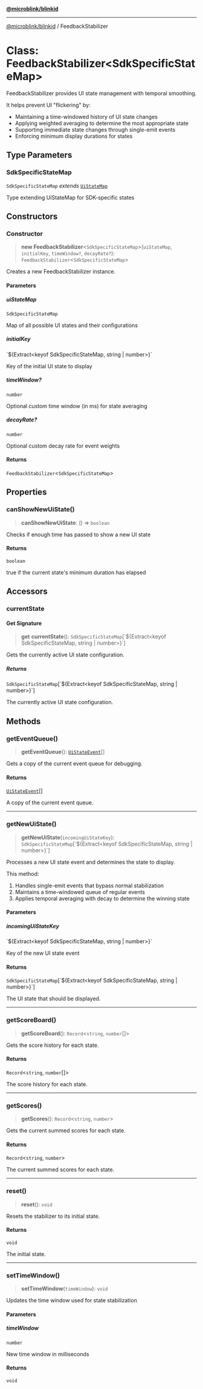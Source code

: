 [**@microblink/blinkid**](../README.md)

***

[@microblink/blinkid](../README.md) / FeedbackStabilizer

# Class: FeedbackStabilizer\<SdkSpecificStateMap\>

FeedbackStabilizer provides UI state management with temporal smoothing.

It helps prevent UI "flickering" by:
- Maintaining a time-windowed history of UI state changes
- Applying weighted averaging to determine the most appropriate state
- Supporting immediate state changes through single-emit events
- Enforcing minimum display durations for states

## Type Parameters

### SdkSpecificStateMap

`SdkSpecificStateMap` *extends* [`UiStateMap`](../type-aliases/UiStateMap.md)

Type extending UiStateMap for SDK-specific states

## Constructors

### Constructor

> **new FeedbackStabilizer**\<`SdkSpecificStateMap`\>(`uiStateMap`, `initialKey`, `timeWindow?`, `decayRate?`): `FeedbackStabilizer`\<`SdkSpecificStateMap`\>

Creates a new FeedbackStabilizer instance.

#### Parameters

##### uiStateMap

`SdkSpecificStateMap`

Map of all possible UI states and their configurations

##### initialKey

\`$\{Extract\<keyof SdkSpecificStateMap, string \| number\>\}\`

Key of the initial UI state to display

##### timeWindow?

`number`

Optional custom time window (in ms) for state averaging

##### decayRate?

`number`

Optional custom decay rate for event weights

#### Returns

`FeedbackStabilizer`\<`SdkSpecificStateMap`\>

## Properties

### canShowNewUiState()

> **canShowNewUiState**: () => `boolean`

Checks if enough time has passed to show a new UI state

#### Returns

`boolean`

true if the current state's minimum duration has elapsed

## Accessors

### currentState

#### Get Signature

> **get** **currentState**(): `SdkSpecificStateMap`\[\`$\{Extract\<keyof SdkSpecificStateMap, string \| number\>\}\`\]

Gets the currently active UI state configuration.

##### Returns

`SdkSpecificStateMap`\[\`$\{Extract\<keyof SdkSpecificStateMap, string \| number\>\}\`\]

The currently active UI state configuration.

## Methods

### getEventQueue()

> **getEventQueue**(): [`UiStateEvent`](../type-aliases/UiStateEvent.md)[]

Gets a copy of the current event queue for debugging.

#### Returns

[`UiStateEvent`](../type-aliases/UiStateEvent.md)[]

A copy of the current event queue.

***

### getNewUiState()

> **getNewUiState**(`incomingUiStateKey`): `SdkSpecificStateMap`\[\`$\{Extract\<keyof SdkSpecificStateMap, string \| number\>\}\`\]

Processes a new UI state event and determines the state to display.

This method:
1. Handles single-emit events that bypass normal stabilization
2. Maintains a time-windowed queue of regular events
3. Applies temporal averaging with decay to determine the winning state

#### Parameters

##### incomingUiStateKey

\`$\{Extract\<keyof SdkSpecificStateMap, string \| number\>\}\`

Key of the new UI state event

#### Returns

`SdkSpecificStateMap`\[\`$\{Extract\<keyof SdkSpecificStateMap, string \| number\>\}\`\]

The UI state that should be displayed.

***

### getScoreBoard()

> **getScoreBoard**(): `Record`\<`string`, `number`[]\>

Gets the score history for each state.

#### Returns

`Record`\<`string`, `number`[]\>

The score history for each state.

***

### getScores()

> **getScores**(): `Record`\<`string`, `number`\>

Gets the current summed scores for each state.

#### Returns

`Record`\<`string`, `number`\>

The current summed scores for each state.

***

### reset()

> **reset**(): `void`

Resets the stabilizer to its initial state.

#### Returns

`void`

The initial state.

***

### setTimeWindow()

> **setTimeWindow**(`timeWindow`): `void`

Updates the time window used for state stabilization

#### Parameters

##### timeWindow

`number`

New time window in milliseconds

#### Returns

`void`
